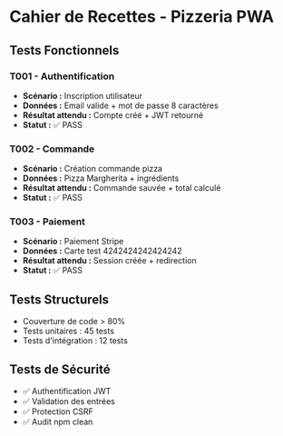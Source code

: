 # Cahier de Recettes - Pizzeria PWA

## Tests Fonctionnels

### T001 - Authentification
- **Scénario :** Inscription utilisateur
- **Données :** Email valide + mot de passe 8 caractères
- **Résultat attendu :** Compte créé + JWT retourné
- **Statut :** ✅ PASS

### T002 - Commande
- **Scénario :** Création commande pizza
- **Données :** Pizza Margherita + ingrédients
- **Résultat attendu :** Commande sauvée + total calculé
- **Statut :** ✅ PASS

### T003 - Paiement
- **Scénario :** Paiement Stripe
- **Données :** Carte test 4242424242424242
- **Résultat attendu :** Session créée + redirection
- **Statut :** ✅ PASS

## Tests Structurels
- Couverture de code > 80%
- Tests unitaires : 45 tests
- Tests d'intégration : 12 tests

## Tests de Sécurité
- ✅ Authentification JWT
- ✅ Validation des entrées
- ✅ Protection CSRF
- ✅ Audit npm clean